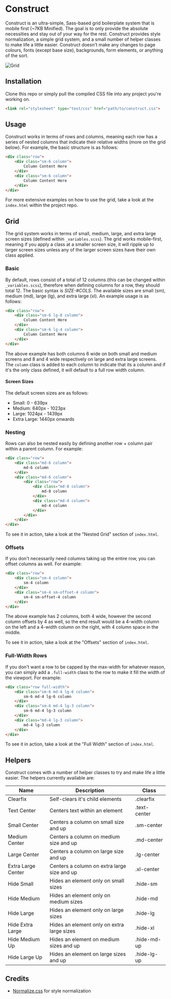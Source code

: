 # Construct

Construct is an ultra-simple, Sass-based grid boilerplate system that is mobile first (~7KB Minified). The goal is to only provide the absolute necessities and stay out of your way for the rest. Construct provides style normalization, a simple grid system, and a small number of helper classes to make life a little easier. Construct doesn't make any changes to page colours, fonts (except base size), backgrounds, form elements, or anything of the sort.

![Grid](https://user-images.githubusercontent.com/9112801/27518314-f93f9760-59aa-11e7-9cb1-12cee2b6e41b.png)

## Installation

Clone this repo or simply pull the compiled CSS file into any project you're working on.

```html
<link rel="stylesheet" type="text/css" href="path/to/construct.css">
```

## Usage

Construct works in terms of rows and columns, meaning each row has a series of nested columns that indicate their relative widths (more on the grid below). For example, the basic structure is as follows:

```html
<div class="row">
    <div class="sm-6 column">
        Column Content Here
    </div>
    <div class="sm-6 column">
        Column Content Here
    </div>
</div>
```

For more extensive examples on how to use the grid, take a look at the ```index.html``` within the project repo.

## Grid

The grid system works in terms of small, medium, large, and extra large screen sizes (defined within ```_variables.scss```). The grid works mobile-first, meaning if you apply a class at a smaller screen size, it will ripple up to larger screen sizes unless any of the larger screen sizes have their own class applied.

### Basic

By default, rows consist of a total of 12 columns (this can be changed within ```_variables.scss```), therefore when defining columns for a row, they should total 12. The basic syntax is *SIZE-#COLS*. The available sizes are small (sm), medium (md), large (lg), and extra large (xl). An example usage is as follows:

```html
<div class="row">
    <div class="sm-6 lg-8 column">
        Column Content Here
    </div>
    <div class="sm-6 lg-4 column">
        Column Content Here
    </div>
</div>
```

The above example has both columns 6 wide on both small and medium screens and 8 and 4 wide respectively on large and extra large screens. The ```column``` class is added to each column to indicate that its a column and if it's the only class defined, it will default to a full row width column.

#### Screen Sizes

The default screen sizes are as follows:
- Small: 0 - 639px
- Medium: 640px - 1023px
- Large: 1024px - 1439px
- Extra Large: 1440px onwards

### Nesting

Rows can also be nested easily by defining another row + column pair within a parent column. For example:

```html
<div class="row">
    <div class="md-6 column">
        md-6 column
    </div>
    <div class="md-6 column">
        <div class="row">
            <div class="md-8 column">
                md-8 column
            </div>
            <div class="md-4 column">
                md-4 column
            </div>
        </div>
    </div>
</div>
```

To see it in action, take a look at the "Nested Grid" section of ```index.html```.

### Offsets

If you don't necessarily need columns taking up the entire row, you can offset columns as well. For example:

```html
<div class="row">
    <div class="sm-4 column">
        sm-4 column
    </div>
    <div class="sm-4 sm-offset-4 column">
        sm-4 sm-offset-4 column
    </div>
</div>
```

The above example has 2 columns, both 4 wide, however the second column offsets by 4 as well, so the end result would be a 4-width column on the left and a 4-width column on the right, with 4 column space in the middle.

To see it in action, take a look at the "Offsets" section of ```index.html```.

### Full-Width Rows

If you don't want a row to be capped by the max-width for whatever reason, you can simply add a ```.full-width``` class to the row to make it fill the width of the viewport. For example:

```html
<div class="row full-width">
    <div class="sm-6 md-4 lg-6 column">
        sm-6 md-4 lg-6 column
    </div>
    <div class="sm-6 md-4 lg-3 column">
        sm-6 md-4 lg-3 column
    </div>
    <div class="md-4 lg-3 column">
        md-4 lg-3 column
    </div>
</div>
```

To see it in action, take a look at the "Full Width" section of ```index.html```.

## Helpers

Construct comes with a number of helper classes to try and make life a little easier. The helpers currently available are:

| Name | Description | Class |
| ---- | ----------- | ----- |
| Clearfix | Self-clears it's child elements | .clearfix |
| Text Center | Centers text within an element | .text-center |
| Small Center | Centers a column on small size and up | .sm-center |
| Medium Center | Centers a column on medium size and up | .md-center |
| Large Center | Centers a column on large size and up | .lg-center |
| Extra Large Center | Centers a column on extra large size and up | .xl-center |
| Hide Small | Hides an element only on small sizes | .hide-sm |
| Hide Medium | Hides an element only on medium sizes | .hide-md |
| Hide Large | Hides an element only on large sizes | .hide-lg |
| Hide Extra Large | Hides an element only on extra large sizes | .hide-xl |
| Hide Medium Up | Hides an element on medium sizes and up | .hide-md-up |
| Hide Large Up | Hides an element on large sizes and up | .hide-lg-up |

## Credits

- [Normalize.css](https://github.com/necolas/normalize.css/) for style normalization
